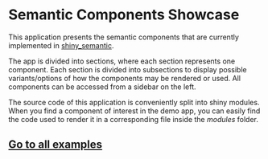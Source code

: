 # Semantic Components Showcase

This application presents the semantic components that are currently implemented in [shiny_semantic](https://github.com/Appsilon/py_shiny_semantic).

The app is divided into sections, where each section represents one component. Each section is divided into subsections to display possible variants/options of how the components may be rendered or used. All components can be accessed from a sidebar on the left.

The source code of this application is conveniently split into shiny modules. When you find a component of interest in the demo app, you can easily find the code used to render it in a corresponding file inside the _modules_ folder.

## [Go to all examples](https://github.com/Appsilon/py_shiny_semantic_examples)
